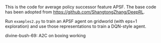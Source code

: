 This is the code for average policy successor feature APSF. The base code has been adopted from https://github.com/ShangtongZhang/DeepRL. 

Run `examples2.py` to train an APSF agent on gridworld (with eps=1 exploration) and use those representations to train a DQN-style agent. 

divine-bush-69: A2C on boxing working